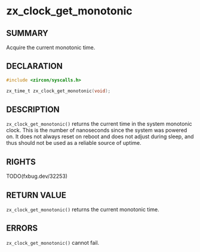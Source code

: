 # zx_clock_get_monotonic

## SUMMARY

<!-- Contents of this heading updated by update-docs-from-fidl, do not edit. -->

Acquire the current monotonic time.

## DECLARATION

<!-- Contents of this heading updated by update-docs-from-fidl, do not edit. -->

```c
#include <zircon/syscalls.h>

zx_time_t zx_clock_get_monotonic(void);
```

## DESCRIPTION

`zx_clock_get_monotonic()` returns the current time in the system
monotonic clock. This is the number of nanoseconds since the system was
powered on. It does not always reset on reboot and does not adjust during
sleep, and thus should not be used as a reliable source of uptime.

## RIGHTS

<!-- Contents of this heading updated by update-docs-from-fidl, do not edit. -->

TODO(fxbug.dev/32253)

## RETURN VALUE

`zx_clock_get_monotonic()` returns the current monotonic time.

## ERRORS

`zx_clock_get_monotonic()` cannot fail.
